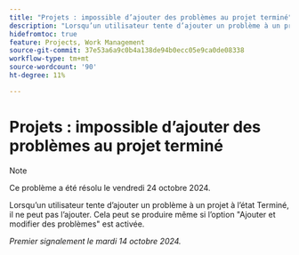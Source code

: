 ```yaml
---
title: "Projets : impossible d’ajouter des problèmes au projet terminé"
description: "Lorsqu’un utilisateur tente d’ajouter un problème à un projet à l’état Terminé, il ne peut pas l’ajouter. Cela peut se produire même si l’option Ajouter et modifier des problèmes est activée."
hidefromtoc: true
feature: Projects, Work Management
source-git-commit: 37e53a6a9c0b4a138de94b0ecc05e9ca0de08338
workflow-type: tm+mt
source-wordcount: '90'
ht-degree: 11%

---
```



# Projets : impossible d’ajouter des problèmes au projet terminé

>[!NOTE]
>
>Ce problème a été résolu le vendredi 24 octobre 2024.

Lorsqu’un utilisateur tente d’ajouter un problème à un projet à l’état Terminé, il ne peut pas l’ajouter. Cela peut se produire même si l’option &quot;Ajouter et modifier des problèmes&quot; est activée.

_Premier signalement le mardi 14 octobre 2024._
